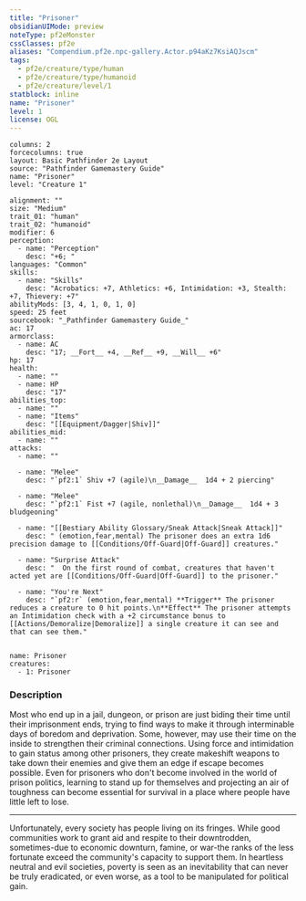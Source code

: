 ```yaml
---
title: "Prisoner"
obsidianUIMode: preview
noteType: pf2eMonster
cssClasses: pf2e
aliases: "Compendium.pf2e.npc-gallery.Actor.p94aKz7KsiAQJscm" 
tags:
  - pf2e/creature/type/human
  - pf2e/creature/type/humanoid
  - pf2e/creature/level/1
statblock: inline
name: "Prisoner"
level: 1
license: OGL
---
```


```statblock
columns: 2
forcecolumns: true
layout: Basic Pathfinder 2e Layout
source: "Pathfinder Gamemastery Guide"
name: "Prisoner"
level: "Creature 1"

alignment: ""
size: "Medium"
trait_01: "human"
trait_02: "humanoid"
modifier: 6
perception:
  - name: "Perception"
    desc: "+6; "
languages: "Common"
skills:
  - name: "Skills"
    desc: "Acrobatics: +7, Athletics: +6, Intimidation: +3, Stealth: +7, Thievery: +7"
abilityMods: [3, 4, 1, 0, 1, 0]
speed: 25 feet
sourcebook: "_Pathfinder Gamemastery Guide_"
ac: 17
armorclass:
  - name: AC
    desc: "17; __Fort__ +4, __Ref__ +9, __Will__ +6"
hp: 17
health:
  - name: ""
  - name: HP
    desc: "17"
abilities_top:
  - name: ""
  - name: "Items"
    desc: "[[Equipment/Dagger|Shiv]]"
abilities_mid:
  - name: ""
attacks:
  - name: ""

  - name: "Melee"
    desc: "`pf2:1` Shiv +7 (agile)\n__Damage__  1d4 + 2 piercing"

  - name: "Melee"
    desc: "`pf2:1` Fist +7 (agile, nonlethal)\n__Damage__  1d4 + 3 bludgeoning"

  - name: "[[Bestiary Ability Glossary/Sneak Attack|Sneak Attack]]"
    desc: " (emotion,fear,mental) The prisoner does an extra 1d6 precision damage to [[Conditions/Off-Guard|Off-Guard]] creatures."

  - name: "Surprise Attack"
    desc: "  On the first round of combat, creatures that haven't acted yet are [[Conditions/Off-Guard|Off-Guard]] to the prisoner."

  - name: "You're Next"
    desc: "`pf2:r` (emotion,fear,mental) **Trigger** The prisoner reduces a creature to 0 hit points.\n**Effect** The prisoner attempts an Intimidation check with a +2 circumstance bonus to [[Actions/Demoralize|Demoralize]] a single creature it can see and that can see them."
 
```

```encounter-table
name: Prisoner
creatures:
  - 1: Prisoner
```


### Description
Most who end up in a jail, dungeon, or prison are just biding their time until their imprisonment ends, trying to find ways to make it through interminable days of boredom and deprivation. Some, however, may use their time on the inside to strengthen their criminal connections. Using force and intimidation to gain status among other prisoners, they create makeshift weapons to take down their enemies and give them an edge if escape becomes possible. Even for prisoners who don't become involved in the world of prison politics, learning to stand up for themselves and projecting an air of toughness can become essential for survival in a place where people have little left to lose.

* * *

Unfortunately, every society has people living on its fringes. While good communities work to grant aid and respite to their downtrodden, sometimes-due to economic downturn, famine, or war-the ranks of the less fortunate exceed the community's capacity to support them. In heartless neutral and evil societies, poverty is seen as an inevitability that can never be truly eradicated, or even worse, as a tool to be manipulated for political gain.
